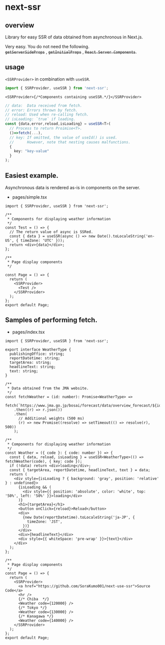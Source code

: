 # next-ssr

## overview

Library for easy SSR of data obtained from asynchronous in Next.js.

Very easy. You do not need the following.  
 ~~`getServerSideProps`~~ , ~~`getInitialProps`~~ , ~~`React Server Components`~~.

## usage

`<SSRProvider>` in combination with `useSSR`.

```ts
import { SSRProvider, useSSR } from 'next-ssr';
```

```tsx
<SSRProvider>{/*Components containing useSSR.*/}</SSRProvider>
```

```ts
// data:  Data received from fetch.
// error: Errors thrown by fetch.
// reload: Used when re-calling fetch.
// isLoading: `true` if loading.
const {data,error,reload,isLoading} = useSSR<T>(
  // Process to return Proimise<T>.
  ()=>fetch(...),
  // key: If omitted, the value of useId() is used.
  //      However, note that nesting causes malfunctions.
  {
    key: "key-value"
  }
);
```

## Easiest example.

Asynchronous data is rendered as-is in components on the server.

- pages/simple.tsx

```tsx
import { SSRProvider, useSSR } from 'next-ssr';

/**
 * Components for displaying weather information
 */
const Test = () => {
  // The return value of async is SSRed.
  const { data } = useSSR(async () => new Date().toLocaleString('en-US', { timeZone: 'UTC' }));
  return <div>{data}</div>;
};

/**
 * Page display components
 */

const Page = () => {
  return (
    <SSRProvider>
      <Test />
    </SSRProvider>
  );
};
export default Page;
```

## Samples of performing fetch.

- pages/index.tsx

```tsx
import { SSRProvider, useSSR } from 'next-ssr';

export interface WeatherType {
  publishingOffice: string;
  reportDatetime: string;
  targetArea: string;
  headlineText: string;
  text: string;
}

/**
 * Data obtained from the JMA website.
 */
const fetchWeather = (id: number): Promise<WeatherType> =>
  fetch(`https://www.jma.go.jp/bosai/forecast/data/overview_forecast/${id}.json`)
    .then((r) => r.json())
    .then(
      // Additional weights (500 ms)
      (r) => new Promise((resolve) => setTimeout(() => resolve(r), 500))
    );

/**
 * Components for displaying weather information
 */
const Weather = ({ code }: { code: number }) => {
  const { data, reload, isLoading } = useSSR<WeatherType>(() => fetchWeather(code), { key: code });
  if (!data) return <div>loading</div>;
  const { targetArea, reportDatetime, headlineText, text } = data;
  return (
    <div style={isLoading ? { background: 'gray', position: 'relative' } : undefined}>
      {isLoading && (
        <div style={{ position: 'absolute', color: 'white', top: '50%', left: '50%' }}>loading</div>
      )}
      <h1>{targetArea}</h1>
      <button onClick={reload}>Reload</button>
      <div>
        {new Date(reportDatetime).toLocaleString('ja-JP', {
          timeZone: 'JST',
        })}
      </div>
      <div>{headlineText}</div>
      <div style={{ whiteSpace: 'pre-wrap' }}>{text}</div>
    </div>
  );
};

/**
 * Page display components
 */
const Page = () => {
  return (
    <SSRProvider>
      <a href="https://github.com/SoraKumo001/next-use-ssr">Source Code</a>
      <hr />
      {/* Chiba  */}
      <Weather code={120000} />
      {/* Tokyo */}
      <Weather code={130000} />
      {/* Kanagawa */}
      <Weather code={140000} />
    </SSRProvider>
  );
};
export default Page;
```
